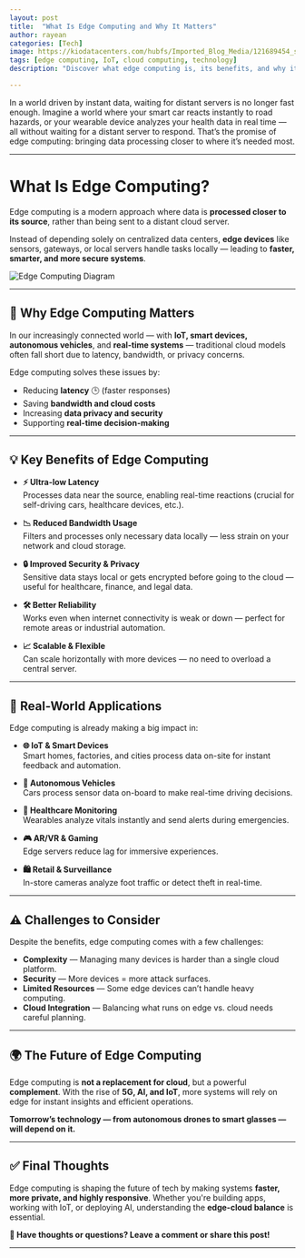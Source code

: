 ```yaml
---
layout: post
title:  "What Is Edge Computing and Why It Matters"
author: rayean
categories: [Tech]
image: https://kiodatacenters.com/hubfs/Imported_Blog_Media/121689454_s-2.jpg
tags: [edge computing, IoT, cloud computing, technology]
description: "Discover what edge computing is, its benefits, and why it matters in today's tech-driven world."

---
```


In a world driven by instant data, waiting for distant servers is no longer fast enough. 
Imagine a world where your smart car reacts instantly to road hazards, or your wearable device analyzes your health data in real time — all without waiting for a distant server to respond. That’s the promise of edge computing: bringing data processing closer to where it’s needed most.

---

# What Is Edge Computing?

Edge computing is a modern approach where data is **processed closer to its source**, rather than being sent to a distant cloud server.

Instead of depending solely on centralized data centers, **edge devices** like sensors, gateways, or local servers handle tasks locally — leading to **faster, smarter, and more secure systems**.

![Edge Computing Diagram](https://www.fsp-group.com/upload/230221-63F436389ECE4.png)


---

## 🚀 Why Edge Computing Matters

In our increasingly connected world — with **IoT, smart devices, autonomous vehicles**, and **real-time systems** — traditional cloud models often fall short due to latency, bandwidth, or privacy concerns.

Edge computing solves these issues by:
- Reducing **latency** 🕒 (faster responses)
- Saving **bandwidth and cloud costs**
- Increasing **data privacy and security**
- Supporting **real-time decision-making**

---

## 💡 Key Benefits of Edge Computing

- **⚡ Ultra-low Latency**  
  Processes data near the source, enabling real-time reactions (crucial for self-driving cars, healthcare devices, etc.).

- **📉 Reduced Bandwidth Usage**  
  Filters and processes only necessary data locally — less strain on your network and cloud storage.

- **🔒 Improved Security & Privacy**  
  Sensitive data stays local or gets encrypted before going to the cloud — useful for healthcare, finance, and legal data.

- **🛠 Better Reliability**  
  Works even when internet connectivity is weak or down — perfect for remote areas or industrial automation.

- **📈 Scalable & Flexible**  
  Can scale horizontally with more devices — no need to overload a central server.

---

## 🧠 Real-World Applications

Edge computing is already making a big impact in:

- **🌐 IoT & Smart Devices**  
  Smart homes, factories, and cities process data on-site for instant feedback and automation.

- **🚗 Autonomous Vehicles**  
  Cars process sensor data on-board to make real-time driving decisions.

- **🏥 Healthcare Monitoring**  
  Wearables analyze vitals instantly and send alerts during emergencies.

- **🎮 AR/VR & Gaming**  
  Edge servers reduce lag for immersive experiences.

- **🛍 Retail & Surveillance**  
  In-store cameras analyze foot traffic or detect theft in real-time.

---

## ⚠️ Challenges to Consider

Despite the benefits, edge computing comes with a few challenges:

- **Complexity** — Managing many devices is harder than a single cloud platform.
- **Security** — More devices = more attack surfaces.
- **Limited Resources** — Some edge devices can’t handle heavy computing.
- **Cloud Integration** — Balancing what runs on edge vs. cloud needs careful planning.

---

## 🌍 The Future of Edge Computing

Edge computing is **not a replacement for cloud**, but a powerful **complement**. With the rise of **5G, AI, and IoT**, more systems will rely on edge for instant insights and efficient operations.

**Tomorrow’s technology — from autonomous drones to smart glasses — will depend on it.**

---

## ✅ Final Thoughts

Edge computing is shaping the future of tech by making systems **faster, more private, and highly responsive**. Whether you're building apps, working with IoT, or deploying AI, understanding the **edge-cloud balance** is essential.

**💬 Have thoughts or questions? Leave a comment or share this post!**

---


